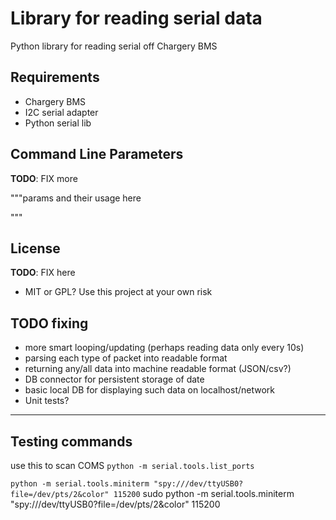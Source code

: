 # Library for reading serial data

Python library for reading serial off Chargery BMS

## Requirements

- Chargery BMS
- I2C serial adapter
- Python serial lib

## Command Line Parameters

**TODO**: FIX more

"""params and their usage here

"""

## License

**TODO**: FIX here

- MIT or GPL?
Use this project at your own risk

## TODO fixing

- more smart looping/updating (perhaps reading data only every 10s)
- parsing each type of packet into readable format
- returning any/all data into machine readable format (JSON/csv?)
- DB connector for persistent storage of date
- basic local DB for displaying such data on localhost/network
- Unit tests?

-----------------------------

## Testing commands

use this to scan COMS `python -m serial.tools.list_ports`

`python -m serial.tools.miniterm "spy:///dev/ttyUSB0?file=/dev/pts/2&color" 115200`
sudo python -m serial.tools.miniterm "spy:///dev/ttyUSB0?file=/dev/pts/2&color" 115200
